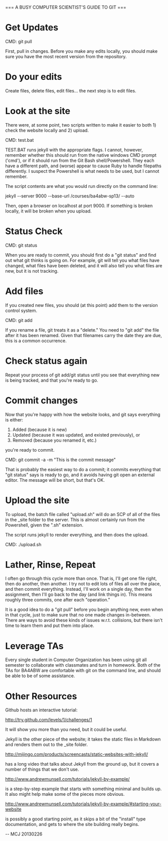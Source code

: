=== A BUSY COMPUTER SCIENTIST'S GUIDE TO GIT ===

# Get Updates

CMD: git pull

First, pull in changes. Before you make any edits locally, you should make sure you have the most recent version from the repository.

# Do your edits

Create files, delete files, edit files... the next step is to edit files.

# Look at the site

There were, at some point, two scripts written to make it easier to both 1) check the website locally and 2) upload.

CMD: test.bat

TEST.BAT runs jekyll with the appropriate flags. I cannot, however, remember whether this should run from the native windows CMD prompt ('cmd'), or if it should run from the Git Bash shell/Powershell. They each have a different path, and (worse) appear to cause Ruby to handle filepaths differently. I suspect the Powershell is what needs to be used, but I cannot remember.

The script contents are what you would run directly on the command line:

jekyll --server 9000 --base-url /courses/ba4abw-sp13/ --auto

Then, open a browser on localhost at port 9000. If something is broken locally, it will be broken when you upload.

# Status Check

CMD: git status

When you are ready to commit, you should first do a "git status" and find out what git thinks is going on. For example, git will tell you what files have changed, what files have been deleted, and it will also tell you what files are new, but it is not tracking.

# Add files

If you created new files, you should (at this point) add them to the version control system.

CMD: git add <filename>

If you rename a file, git treats it as a "delete." You need to "git add" the file after it has been renamed. Given that filenames carry the date they are due, this is a common occurrence.

# Check status again

Repeat your process of git add/git status until you see that everything new is being tracked, and that you're ready to go. 

# Commit changes

Now that you're happy with how the website looks, and git says everything is either:

1. Added (because it is new)
1. Updated (because it was updated, and existed previously), or
1. Removed (because you renamed it, etc.)

you're ready to commit. 

CMD: git commit -a -m "This is the commit message"

That is probably the easiest way to do a commit; it commits everything that "git status" says is ready to go, and it avoids having git open an external editor. The message will be short, but that's OK.

# Upload the site

To upload, the batch file called "upload.sh" will do an SCP of all of the files in the _site folder to the server. This is almost certainly run from the Powershell, given the ".sh" extension.

The script runs jekyll to render everything, and then does the upload.

CMD: ./upload.sh

# Lather, Rinse, Repeat

I often go through this cycle more than once. That is, I'll get one file right, then do another, then another. I try not to edit lots of files all over the place, and then commit everything. Instead, I'll work on a single day, then the assignment, then I'll go back to the day (and link things in). This means roughly three commits, one after each "operation."

It is a good idea to do a "git pull" before you begin anything new, even when in that cycle, just to make sure that no one made changes in-between. There are ways to avoid these kinds of issues w.r.t. collisions, but there isn't time to learn them and put them into place.

# Leverage TAs

Every single student in Computer Organization has been using git all semester to collaborate with classmates and turn in homework. Both of the TAs for BA4ABW are comfortable with git on the command line, and should be able to be of some assistance.

# Other Resources

Github hosts an interactive tutorial:

http://try.github.com/levels/1/challenges/1

It will show you more than you need, but it could be useful.

Jekyll is the other piece of the website; it takes the static files in Markdown and renders them out to the _site folder. 

http://mijingo.com/products/screencasts/static-websites-with-jekyll/

has a long video that talks about Jekyll from the ground up, but it covers a number of things that we don't use.

http://www.andrewmunsell.com/tutorials/jekyll-by-example/

is a step-by-step example that starts with something minimal and builds up. It also might help make some of the pieces more obvious.

http://www.andrewmunsell.com/tutorials/jekyll-by-example/#starting-your-website

is possibly a good starting point, as it skips a bit of the "install" type documentation, and gets to where the site building really begins.

-- MCJ 20130226